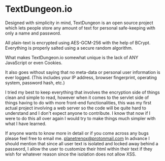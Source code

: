 # TextDungeon.io


Designed with simplicity in mind, TextDungeon is an open source project 
which lets people store any amount of text for personal safe-keeping 
with only a name and password.
   
All plain-text is encrypted using AES-GCM-256 with the help of BCrypt. Everything is properly salted using a secure random algorithm. 
   
What makes TextDungeon.io somewhat unique is the lack of ANY JavaScript or even Cookies.

It also goes without saying that no meta-data or personal user information is ever logged.
(This includes your IP address, browser fingerprint, operating system, password hash, etc.)

I tried my best to keep everything that involves the encryption side of things clean and simple to read, however when it comes to the servlet side of things having to do with more front-end functionalities, this was my first actual project involving a web server so the code will be quite hard to understand and I don't expect anyone to contribute. I know that now if I were to do this all over again I would try to make things much simpler with what I have learned. 

If anyone wants to know more in detail or if you come across any bugs please feel free to email me. planetrenox@protonmail.com
In advance I should mention that since all user text is isolated and locked away behind a password, I allow the user to customize their html within their text if they wish for whatever reason since the isolation does not allow XSS. 
   
